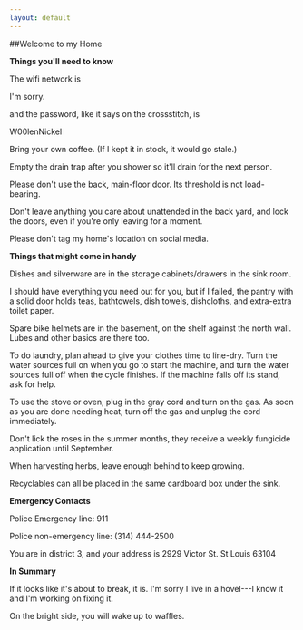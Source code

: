 ```yaml
---
layout: default
---
```

  
##Welcome to my Home
 
 **Things you'll need to know**
 
 
 The wifi network is 
 
 I'm sorry.
 
 and the password, like it says on the crossstitch, is 
 
 W00lenNickel
 
 
 
 Bring your own coffee. (If I kept it in stock, it would go stale.) 
 
 Empty the drain trap after you shower so it'll drain for the next person.
 
 Please don't use the back, main-floor door. Its threshold is not load-bearing.
 
 Don't leave anything you care about unattended in the back yard, and lock the doors, even if you're only leaving for a moment.
 
 Please don't tag my home's location on social media.
 
 
 **Things that might come in handy**
 
 Dishes and silverware are in the storage cabinets/drawers in the sink room.
 
 I should have everything you need out for you, but if I failed, the pantry with a solid door holds teas, bathtowels, dish towels, dishcloths, and extra-extra toilet paper.
 
 Spare bike helmets are in the basement, on the shelf against the north wall. Lubes and other basics are there too.
 
 To do laundry, plan ahead to give your clothes time to line-dry. Turn the water sources full on when you go to start the machine, and turn the water sources full off when the cycle finishes. If the machine falls off its stand, ask for help. 
 
 To use the stove or oven, plug in the gray cord and turn on the gas. As soon as you are done needing heat, turn off the gas and unplug the cord immediately.
 
 Don't lick the roses in the summer months, they receive a weekly fungicide application until September.
 
 When harvesting herbs, leave enough behind to keep growing.
 
 Recyclables can all be placed in the same cardboard box under the sink.
 
 **Emergency Contacts**
 
 Police Emergency line: 911
 
 Police non-emergency line: (314) 444-2500
 
 You are in district 3, and your address is 2929 Victor St. St Louis 63104
 
 
 
 **In Summary**
 
 If it looks like it's about to break, it is. I'm sorry I live in a hovel---I know it and I'm working on fixing it. 
 
 On the bright side, you will wake up to waffles.
 
